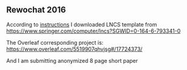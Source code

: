 Rewochat 2016
-------------

According to [instructions](http://workshop.colips.org/wochat/cfps.html)
I downloaded LNCS template from https://www.springer.com/computer/lncs?SGWID=0-164-6-793341-0

The Overleaf corresponding project is:
https://www.overleaf.com/5519907qhvjsg#/17724373/

And I am submitting anonymized 8 page short paper
